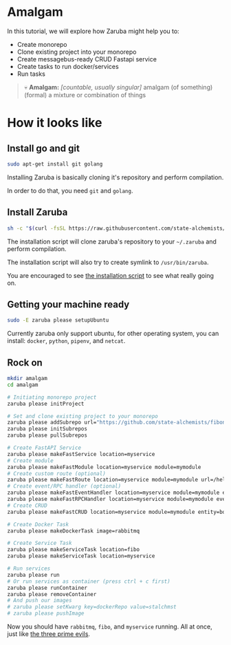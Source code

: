 # Amalgam

In this tutorial, we will explore how Zaruba might help you to:

* Create monorepo
* Clone existing project into your monorepo
* Create messagebus-ready CRUD Fastapi service
* Create tasks to run docker/services
* Run tasks

> 💀 __Amalgam:__ _​[countable, usually singular]_ amalgam (of something) (formal) a mixture or combination of things

# How it looks like

## Install go and git

```sh
sudo apt-get install git golang
```

Installing Zaruba is basically cloning it's repository and perform compilation. 

In order to do that, you need `git` and `golang`.

## Install Zaruba

```sh
sh -c "$(curl -fsSL https://raw.githubusercontent.com/state-alchemists/zaruba/master/install.sh)"
```

The installation script will clone zaruba's repository to your `~/.zaruba` and perform compilation. 

The installation script will also try to create symlink to `/usr/bin/zaruba`.

You are encouraged to see [the installation script](https://raw.githubusercontent.com/state-alchemists/zaruba/master/install.sh) to see what really going on.

## Getting your machine ready

```sh
sudo -E zaruba please setupUbuntu
```

Currently zaruba only support ubuntu, for other operating system, you can install: `docker`, `python`, `pipenv`, and `netcat`.

## Rock on

```sh
mkdir amalgam
cd amalgam

# Initiating monorepo project
zaruba please initProject

# Set and clone existing project to your monorepo
zaruba please addSubrepo url="https://github.com/state-alchemists/fibonacci-clock" prefix="fibo"
zaruba please initSubrepos
zaruba please pullSubrepos

# Create FastAPI Service
zaruba please makeFastService location=myservice
# Create module
zaruba please makeFastModule location=myservice module=mymodule
# Create custom route (optional)
zaruba please makeFastRoute location=myservice module=mymodule url=/hello
# Create event/RPC handler (optional)
zaruba please makeFastEventHandler location=myservice module=mymodule event=myEvent
zaruba please makeFastRPCHandler location=myservice module=mymodule event=myRPC
# Create CRUD
zaruba please makeFastCRUD location=myservice module=mymodule entity=book fields=title,author,synopsis

# Create Docker Task
zaruba please makeDockerTask image=rabbitmq

# Create Service Task
zaruba please makeServiceTask location=fibo
zaruba please makeServiceTask location=myservice

# Run services
zaruba please run
# Or run services as container (press ctrl + c first)
zaruba please runContainer
zaruba please removeContainer
# And push our images
# zaruba please setKwarg key=dockerRepo value=stalchmst
# zaruba please pushImage
```

Now you should have `rabbitmq`, `fibo`, and `myservice` running. All at once, just like [the three prime evils](https://diablo.fandom.com/wiki/Prime_Evil#The_Three_Brothers).